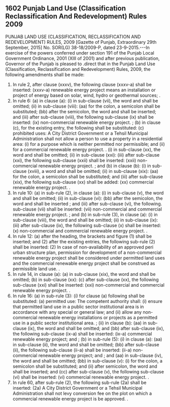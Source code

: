 ## 1602 Punjab Land Use (Classification Reclassification And Redevelopment) Rules 2009
 
PUNJAB LAND USE (CLASSIFICATION, RECLASSIFICATION AND REDEVELOPMENT) RULES, 2009
[Gazette of Punjab, Extraordinary 29th September, 2015]
No. SOR(LG) 38-18/2009-P, dated 23-9-2015.---In exercise of the powers conferred under section 191 of the Punjab Local Government Ordinance, 2001 (XIII of 2001) and after previous publication, Governor of the Punjab is pleased to .direct that in the Punjab Land Use (Classification, Reclassification and Redevelopment) Rules, 2009, the following amendments shall be made:

1. In rule 2, after clause (xxxv), the following clause (xxxv-a) shall be inserted:
   (xxxv-a) renewable energy project means an installation or project of energy based on solar, wind, hydro or geothermal sources; .
2. In rule 6:
   (a) in clause (a):
   (i) in sub-clause (vii), the word and shall be omitted;
   (ii) in sub-clause (viii):
   (aa) for the colon, a semicolon shall be substituted;
   (bb) after the semicolon, the word and shall be inserted; and
   (iii) after sub-clause (viii), the following sub-clause (ix) shall be inserted:
   (ix) non-commercial renewable energy project. ;
   (b) in clause (c), for the existing entry, the following shall be substituted:
   (c) prohibited uses:
   A City District Government or a Tehsil Municipal Administration shall not allow a person to use a property in a residential area:
   (i) for a purpose which is neither permitted nor permissible; and
   (ii) for a commercial renewable energy project. .
   (i) in sub-clause (xx), the word and shall be omitted;
   (ii) in sub-clause (xxi):
   (iii) after sub-clause (xxi), the following sub-clause (xxii) shall be inserted:
   (xxii) non-commercial renewable energy project. ; and
   (b) in clause (b):
   (i) in sub-clause (xviii), a word and shall be omitted;
   (ii) in sub-clause (xix):
   (aa) for the colon, a semicolon shall be substituted; and
   (iii) after sub-clause (xix), the following sub-clause (xx) shall be added:
   (xx) commercial renewable energy project. .
3. In rule 10:
   (a) in sub-rule (2), in clause (a):
   (i) in sub-clause (v), the word and shall be omitted;
   (ii) in sub-clause (vi):
   (bb) after the semicolon, the word and shall be inserted ; and
   (iii) after sub-clause (vi), the following. sub-clause (vii) shall be inserted:
   (vii) non-commercial and commercial renewable energy project. ; and
   (b) in sub-rule (3), in clause (a):
   (i) in sub-clause (viii), the word and shall be omitted;
   (ii) in sub-clause (ix):
   (iii) after sub-clause (ix), the following sub-clause (x) shall be inserted:
   (x) non-commercial and commercial renewable energy project. .
4. In rule 12:
   (a) after the heading, the brackets and figure (1) shall be inserted; and
   (2) after the existing entries, the following sub-rule (2) shall be inserted:
   (2) In case of non-availability of an approved peri urban structure plan, permission for development of a non-commercial renewable energy project shall be considered under permitted land uses and the commercial renewable energy project shall be construed as permissible land use. .
5. In rule 14, in clause (a):
   (a) in sub-clause (xix), the word and shall be omitted;
   (b) in sub-clause (xx):
   (c) after sub-clause (xx), the following sub-clause (xxi) shall be inserted:
   (xxi) non-commercial and commercial renewable energy project. .
6. In rule 16:
   (a) in sub-rule (3):
   (i) for clause (a) following shall be substituted:
   (a) permitted use:
   The competent authority shall:
   (i) ensure that permitted land use in a public sector institutional area is in accordance with any special or general law; and
   (ii) allow any non-commercial renewable energy installations or projects as a permitted use in a public sector institutional area. ;
   (ii) in clause (b):
   (aa) in sub-clause (ix), the word and shall be omitted; and
   (bb) after sub-clause (ix), the following sub-clause (ix-a) shall be inserted:
   (ix-a) commercial renewable energy project; and ;
   (b) in sub-rule (5):
   (i) in clause (a):
   (aa) in sub-clause (ii), the word and shall be omitted;
   (bb) after sub-clause (ii), the following sub-clause (ii-a) shall be inserted:
   (ii-a) non-commercial renewable energy project; and ; and
   (aa) in sub-clause (iv), the word and shall be omitted;
   (bb) in sub-clause (v):
   (i) for the colon, a semicolon shall be substituted; and
   (ii) after semicolon, the word and shall be inserted; and
   (cc) after sub-clause (v), the following sub-clause (vi) shall be inserted:
   (vi) commercial renewable energy project. .
7. In rule 60, after sub-rule (2), the following sub-rule (2a) shall be inserted:
   (2a) A City District Government or a Tehsil Municipal Administration shall not levy conversion fee on the plot on which a commercial renewable energy project is be approved. .

